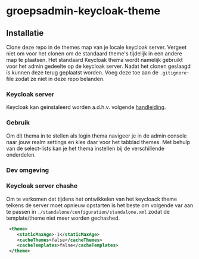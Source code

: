 # groepsadmin-keycloak-theme

## Installatie
Clone deze repo in de themes map van je locale keycloak server. Vergeet niet om voor het clonen om de standaard theme's tijdelijk in een andere map te plaatsen.
Het standaard Keycloak thema wordt namelijk gebruikt voor het admin gedeelte op de keycloak server.
Nadat het clonen geslaagd is kunnen deze terug geplaatst worden. Voeg deze toe aan de `.gitignore`-file zodat ze niet in deze repo belanden.

### Keycloak server
Keycloak kan geinstaleerd worden a.d.h.v. volgende [handleiding](http://www.keycloak.org/docs/latest/server_installation/index.html).

### Gebruik
Om dit thema in te stellen als login thema navigeer je in de admin console naar jouw realm settings en kies daar voor het tabblad themes.
Met behulp van de select-lists kan je het thema instellen bij de verschillende onderdelen.

### Dev omgeving

### Keycloak server chashe
Om te verkomen dat tijdens het ontwikkelen van het keycloack theme telkens de server moet opnieuw opstarten is het beste om volgende var aan te passen in `./standalone/configuration/standalone.xml` zodat de template/theme niet meer worden gechashed. 

```xml
 <theme>
    <staticMaxAge>-1</staticMaxAge>
    <cacheThemes>false</cacheThemes>
    <cacheTemplates>false</cacheTemplates>
 </theme>
```







 